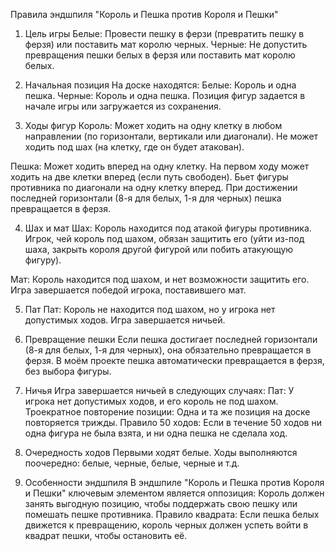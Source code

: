 Правила эндшпиля "Король и Пешка против Короля и Пешки"

1. Цель игры
Белые: Провести пешку в ферзи (превратить пешку в ферзя) или поставить мат королю черных.
Черные: Не допустить превращения пешки белых в ферзя или поставить мат королю белых.

2. Начальная позиция
На доске находятся:
Белые: Король и одна пешка.
Черные: Король и одна пешка.
Позиция фигур задается в начале игры или загружается из сохранения.

3. Ходы фигур
Король:
Может ходить на одну клетку в любом направлении (по горизонтали, вертикали или диагонали).
Не может ходить под шах (на клетку, где он будет атакован).

Пешка:
Может ходить вперед на одну клетку.
На первом ходу может ходить на две клетки вперед (если путь свободен).
Бьет фигуры противника по диагонали на одну клетку вперед.
При достижении последней горизонтали (8-я для белых, 1-я для черных) пешка превращается в ферзя.

4. Шах и мат
Шах: Король находится под атакой фигуры противника.
Игрок, чей король под шахом, обязан защитить его (уйти из-под шаха, закрыть короля другой фигурой или побить атакующую фигуру).

Мат: Король находится под шахом, и нет возможности защитить его.
Игра завершается победой игрока, поставившего мат.

5. Пат
Пат: Король не находится под шахом, но у игрока нет допустимых ходов.
Игра завершается ничьей.

6. Превращение пешки
Если пешка достигает последней горизонтали (8-я для белых, 1-я для черных), она обязательно превращается в ферзя.
В моём проекте пешка автоматически превращается в ферзя, без выбора фигуры.

7. Ничья
Игра завершается ничьей в следующих случаях:
Пат: У игрока нет допустимых ходов, и его король не под шахом.
Троекратное повторение позиции: Одна и та же позиция на доске повторяется трижды.
Правило 50 ходов: Если в течение 50 ходов ни одна фигура не была взята, и ни одна пешка не сделала ход.

8. Очередность ходов
Первыми ходят белые.
Ходы выполняются поочередно: белые, черные, белые, черные и т.д.

9. Особенности эндшпиля
В эндшпиле "Король и Пешка против Короля и Пешки" ключевым элементом является оппозиция:
Король должен занять выгодную позицию, чтобы поддержать свою пешку или помешать пешке противника.
Правило квадрата: Если пешка белых движется к превращению, король черных должен успеть войти в квадрат пешки, чтобы остановить её.
